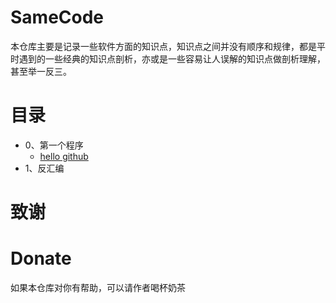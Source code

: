 # SameCode

本仓库主要是记录一些软件方面的知识点，知识点之间并没有顺序和规律，都是平时遇到的一些经典的知识点剖析，亦或是一些容易让人误解的知识点做剖析理解，甚至举一反三。

# 目录
* 0、第一个程序
  * [hello github](0.hellogithub/README.md)
* 1、反汇编





# 致谢





# Donate

如果本仓库对你有帮助，可以请作者喝杯奶茶













